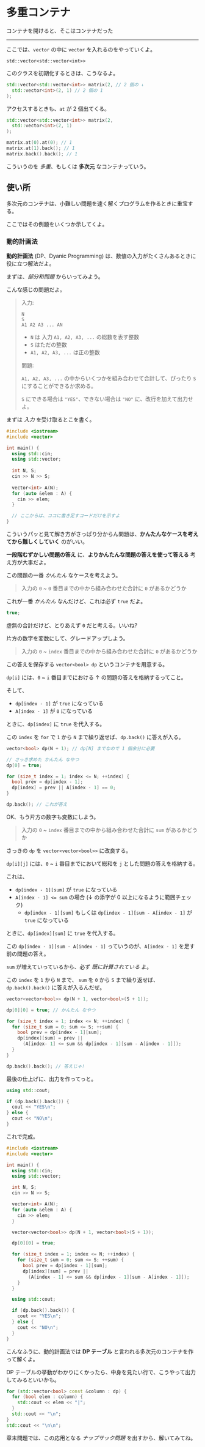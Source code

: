 # 多重コンテナ

コンテナを開けると、そこはコンテナだった

---

ここでは、`vector` の中に `vector` を入れるのをやっていくよ。

`std::vector<std::vector<int>>`

このクラスを初期化するときは、こうなるよ。

```cpp
std::vector<std::vector<int>> matrix(2, // 2 個の ↓
  std::vector<int>(2, 1) // 2 個の 1
);
```

アクセスするときも、`at` が 2 個出てくる。

```cpp
std::vector<std::vector<int>> matrix(2,
  std::vector<int>(2, 1)
);

matrix.at(0).at(0); // 1
matrix.at(1).back(); // 1
matrix.back().back(); // 1
```

こういうのを *多重*、もしくは **多次元** なコンテナっていう。


## 使い所

多次元のコンテナは、小難しい問題を速く解くプログラムを作るときに重宝する。

ここではその例題をいくつか示してくよ。


### 動的計画法

**動的計画法** (DP、Dyanic Programming) は、数値の入力がたくさんあるときに役に立つ解法だよ。

まずは、*部分和問題* からいってみよう。

こんな感じの問題だよ。

> 入力:
> ```
> N
> S
> A1 A2 A3 ... AN
> ```
> * `N` は 入力 `A1, A2, A3, ...` の総数を表す整数
> * `S` はただの整数
> * `A1, A2, A3, ...` は正の整数
> 
> 問題:
>
> `A1, A2, A3, ...` の中からいくつかを組み合わせて合計して、ぴったり `S` にすることができるか求める。
>
> `S` にできる場合は `"YES"`、できない場合は `"NO"` に、改行を加えて出力せよ。

まずは *入力* を受け取るとこを書く。

```cpp
#include <iostream>
#include <vector>

int main() {
  using std::cin;
  using std::vector;
  
  int N, S;
  cin >> N >> S;
  
  vector<int> A(N);
  for (auto &elem : A) {
    cin >> elem;
  }

  // ここからは、ココに書き足すコードだけを示すよ
}
```

こういうパッと見て解き方がさっぱり分からん問題は、**かんたんなケースを考えてから難しくしていく** のがいい。

**一段階むずかしい問題の答え** に、**よりかんたんな問題の答えを使って答える** 考え方が大事だよ。

この問題の一番 *かんたん* なケースを考えよう。

> 入力の `0` ~ `0` 番目までの中から組み合わせた合計に `0` があるかどうか

これが一番 *かんたん* なんだけど、これは必ず `true` だよ。

```cpp
true;
```

虚無の合計だけど、とりあえず `0` だと考える。いいね?

片方の数字を変数にして、グレードアップしよう。

> 入力の `0` ~ `index` 番目までの中から組み合わせた合計に `0` があるかどうか

この答えを保存する `vector<bool> dp` というコンテナを用意する。

`dp[i]` には、`0` ~ `i` 番目までにおける ↑ の問題の答えを格納するってこと。

そして、

* `dp[index - 1]` が `true` になっている
* `A[index - 1]` が `0` になっている

ときに、`dp[index]` に `true` を代入する。

この `index` を `for` で `1` から `N` まで繰り返せば、`dp.back()` に答えが入る。

```cpp
vector<bool> dp(N + 1); // dp[N] までなので 1 個余分に必要

// さっき求めた かんたん なやつ
dp[0] = true;

for (size_t index = 1; index <= N; ++index) {
  bool prev = dp[index - 1];
  dp[index] = prev || A[index - 1] == 0;
}

dp.back(); // これが答え
```

OK、もう片方の数字も変数にしよう。

> 入力の `0` ~ `index` 番目までの中から組み合わせた合計に `sum` があるかどうか

さっきの `dp` を `vector<vector<bool>>` に改良する。

`dp[i][j]` には、`0` ~ `i` 番目までにおいて総和を `j` とした問題の答えを格納する。

これは、

* `dp[index - 1][sum]` が `true` になっている
* `A[index - 1] <= sum` の場合 (↓ の添字が 0 以上になるように範囲チェック)
  * `dp[index - 1][sum]` もしくは `dp[index - 1][sum - A[index - 1]` が `true` になっている

ときに、`dp[index][sum]` に `true` を代入する。

この `dp[index - 1][sum - A[index - 1]` っていうのが、`A[index - 1]` を足す前の問題の答え。

`sum` が増えていっているから、必ず *既に計算されている* よ。

この `index` を `1` から `N` まで、 `sum` を `0` から `S` まで繰り返せば、`dp.back().back()` に答えが入るんだぜ。

```cpp
vector<vector<bool>> dp(N + 1, vector<bool>(S + 1));

dp[0][0] = true; // かんたん なやつ

for (size_t index = 1; index <= N; ++index) {
  for (size_t sum = 0; sum <= S; ++sum) {
    bool prev = dp[index - 1][sum];
    dp[index][sum] = prev ||
      (A[index- 1] <= sum && dp[index - 1][sum - A[index - 1]]);
  }
}

dp.back().back(); // 答えじゃ!
```

最後の仕上げに、出力を作ってっと。

```cpp
using std::cout;

if (dp.back().back()) {
  cout << "YES\n";
} else {
  cout << "NO\n";
}
```

これで完成。

```cpp
#include <iostream>
#include <vector>

int main() {
  using std::cin;
  using std::vector;

  int N, S;
  cin >> N >> S;

  vector<int> A(N);
  for (auto &elem : A) {
    cin >> elem;
  }

  vector<vector<bool>> dp(N + 1, vector<bool>(S + 1));

  dp[0][0] = true;

  for (size_t index = 1; index <= N; ++index) {
    for (size_t sum = 0; sum <= S; ++sum) {
      bool prev = dp[index - 1][sum];
      dp[index][sum] = prev ||
        (A[index - 1] <= sum && dp[index - 1][sum - A[index - 1]]);
    }
  }

  using std::cout;

  if (dp.back().back()) {
    cout << "YES\n";
  } else {
    cout << "NO\n";
  }
}
```

こんなふうに、動的計画法では **DP テーブル** と言われる多次元のコンテナを作って解くよ。

DP テーブルの挙動がわかりにくかったら、中身を見たい行で、こうやって出力してみるといいかも。

```cpp
for (std::vector<bool> const &column : dp) {
  for (bool elem : column) {
    std::cout << elem << "|";
  }
  std::cout << "\n";
}
std::cout << "\n\n";
```

章末問題では、この応用となる *ナップサック問題* を出すから、解いてみてね。

